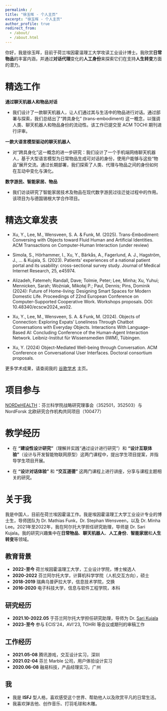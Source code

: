 ```yaml
---
permalink: /
title: "徐玉晖 - 个人主页"
excerpt: "徐玉晖 - 个人主页"
author_profile: true
redirect_from: 
  - /about/
  - /about.html
---
```



你好，我是徐玉晖，目前于荷兰埃因霍温理工大学攻读工业设计博士。我欣赏**日常物品**的丰富内涵，并通过**对话代理**变化的**人工身份**来探索它们在支持**人生转变**方面的潜力。

精选工作
======

**通过聊天机器人和物品对话**

- 我们设计了一款聊天机器人，让人们通过其与生活中的物品进行对话。通过部署与探索，我们总结出了“跨具身化” (trans-embodiment) 这一概念，以强调人类、聊天机器人和物品身份的流动性。该工作已提交至 ACM TOCHI 期刊进行评审。

**一款大语言模型驱动的聊天机器人**

- 对“跨具身化”这一概念的进一步研究：我们设计了一个手机端网络聊天机器人，基于大型语言模型为日常物品生成可对话的身份，使用户能够与这些“物品”展开交流。通过长期部署，我们探索了人类、代理与物品之间的身份如何在互动中变化与演化。

**数字游民、智能家居、物品**

- 我们访谈研究了智能家居技术及物品在现代数字游民过往迁徙过程中的作用。该项目为与德国锡根大学合作项目。

精选文章发表
======
- Xu, Y., Lee, M., Wensveen, S. A. & Funk, M. (2025). Trans-Embodiment: Conversing with Objects toward Fluid Human and Artificial Identities. ACM Transactions on Computer-Human Interaction (under review)

- Simola, S., Hörhammer, I., Xu, Y., Bärkås, A., Fagerlund, A. J., Hagström, J., ... & Kujala, S. (2023). Patients' experiences of a national patient portal and its usability: cross-sectional survey study. Journal of Medical Internet Research, 25, e45974.

- Alizadeh, Fatemeh; Randall, Dave; Tolmie, Peter; Lee, Minha; Xu, Yuhui; Mennicken, Sarah; Woźniak, Mikołaj P.; Paul, Dennis; Pins, Dominik (2024): Future of Home-living: Designing Smart Spaces for Modern Domestic Life. Proceedings of 22nd European Conference on Computer-Supported Cooperative Work. Workshops proposals. DOI: 10.48340/ecscw2024_ws02.

- Xu, Y., Lee, M., Wensveen, S. A. & Funk, M. (2024). Objects of Connection: Exploring Expats’ Loneliness Through Chatbot Conversations with Everyday Objects. Interactions With Language-Based AI: Concluding Conference of the Human-Agent Interaction Network. Leibniz-Institut für Wissensmedien (IWM), Tübingen.

- Xu, Y. (2024) Object-Mediated Well-being through Conversation. ACM Conference on Conversational User Interfaces. Doctoral consortium proposals.

更多学术成果，请查阅我的 [谷歌学术](https://scholar.google.com/citations?user=cvA0ZbQAAAAJ&hl=en) 主页。

项目参与
======
[NORDeHEALTH](https://nordehealth.eu/)：芬兰科学院战略研究理事会（352501，352503）与 NordForsk 北欧研究合作机构共同项目（100477）

教学经历
======
- 在 **“建设性设计研究”**（理解并实践“通过设计进行研究”）和 **“设计互联体验”**（设计与开发智能物联网原型）这两门课程中，提出学生项目提案，并指导学生项目开展。

- 在 **“设计对话体验”** 和 **“交互道德”** 这两门课程上进行讲座，分享与课程主题相关的研究。

关于我
======
我是中国人，目前在荷兰埃因霍温工作。我是埃因霍温理工大学工业设计专业的博士生，导师团队为 Dr. Mathias Funk，Dr. Stephan Wensveen，以及 Dr. Minha Lee。2021年至2022年，我在阿尔托大学担任研究助理，导师是 Dr. Sari Kujala。我的研究兴趣集中在**日常物品**、**聊天机器人**、**人工身份**、**智能家居**和**人生转变**等领域。

教育背景
------
- **2022-至今** 荷兰埃因霍温理工大学，工业设计学院，博士候选人
- **2020-2022** 芬兰阿尔托大学，计算机科学学院（人机交互方向），硕士
- **2018-2019** 瑞典乌普萨拉大学，信息技术学院，交换
- **2016-2020** 电子科技大学，信息与软件工程学院，本科

研究经历
------
- **2021.10-2022.05** 于芬兰阿尔托大学担任研究助理，导师为 Dr. [Sari Kujala](https://scholar.google.com/citations?user=PTwV8MUAAAAJ&hl=en&oi=ao)
- **2023-至今** 参与 ECIS'24，AVI'23, TOHRI 等会议或期刊的审稿工作

工作经历
------
- **2021.05-08** 腾讯游戏，交互设计实习，深圳
- **2021.02-04** 芬兰 Marble 公司，用户体验设计实习
- **2020.06-08** 融易科技，产品经理实习，广州

我
------
- 我是 **ISFJ** 型人格，喜欢感受这个世界、帮助他人以及欣赏平凡的日常生活。
- 我喜欢弹吉他、创作音乐、打羽毛球和木雕。








